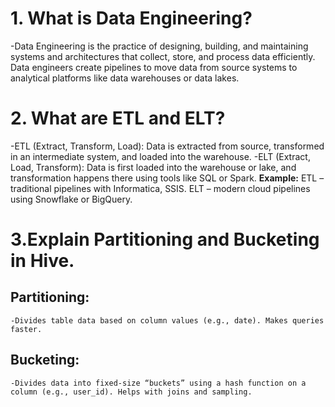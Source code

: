 # 1. What is Data Engineering?
-Data Engineering is the practice of designing, building, and maintaining systems and architectures that collect, store, and process data efficiently. Data engineers create pipelines to move data from source systems to analytical platforms like data warehouses or data lakes.
# 2. What are ETL and ELT?
  -ETL (Extract, Transform, Load): Data is extracted from source, transformed in an intermediate system, and loaded into the warehouse.
  -ELT (Extract, Load, Transform): Data is first loaded into the warehouse or lake, and transformation happens there using tools like SQL or Spark.
  **Example:**
  ETL – traditional pipelines with Informatica, SSIS.
  ELT – modern cloud pipelines using Snowflake or BigQuery.
# 3.Explain Partitioning and Bucketing in Hive.
  ## Partitioning:
    -Divides table data based on column values (e.g., date). Makes queries faster.
  ## Bucketing:
    -Divides data into fixed-size “buckets” using a hash function on a column (e.g., user_id). Helps with joins and sampling.


